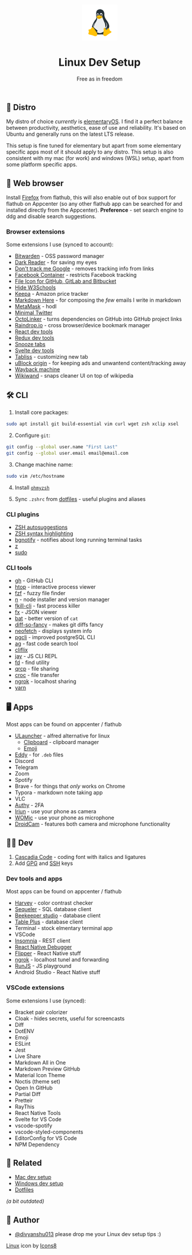 <header align="center">
    <div align="center">
        <img src="icon.png" alt="Logo" width="96" />
    </div>
    <h1 align="center">Linux Dev Setup</h1>
    <p align="center">Free as in freedom</p>
</header>

## 🐧 Distro

My distro of choice *currently* is [elementaryOS](https://elementary.io/). I find it a perfect balance between productivity, aesthetics, ease of use and reliability. It's based on Ubuntu and generally runs on the latest LTS release.

This setup is fine tuned for elementary but apart from some elementary specific apps most of it should apply to any distro. This setup is also consistent with my mac (for work) and windows (WSL) setup, apart from some platform specific apps.

## 🦊 Web browser

Install [Firefox](https://flathub.org/apps/details/org.mozilla.firefox) from flathub, this will also enable out of box support for flathub on Appcenter (so any other flathub app can be searched for and installed directly from the Appcenter). **Preference** - set search engine to ddg and disable search suggestions.

### Browser extensions

Some extensions I use (synced to account):

- [Bitwarden](https://addons.mozilla.org/en-US/firefox/addon/bitwarden-password-manager/) - OSS password manager
- [Dark Reader](https://addons.mozilla.org/en-US/firefox/addon/darkreader/) - for saving my eyes
- [Don't track me Google](https://addons.mozilla.org/en-US/firefox/addon/dont-track-me-google1/) - removes tracking info from links
- [Facebook Container](https://addons.mozilla.org/en-US/firefox/addon/facebook-container/) - restricts Facebook tracking
- [File Icon for GitHub, GitLab and Bitbucket](https://addons.mozilla.org/en-US/firefox/addon/github-file-icons/)
- [Hide W3Schools](https://addons.mozilla.org/en-US/firefox/addon/hide-w3schools/)
- [Keepa](https://addons.mozilla.org/en-US/firefox/addon/keepa/) - Amazon price tracker
- [Markdown Here](https://addons.mozilla.org/en-US/firefox/addon/markdown-here/) - for composing the *few* emails I write in markdown
- [MetaMask](https://addons.mozilla.org/en-US/firefox/addon/ether-metamask/) - hodl
- [Minimal Twitter](https://addons.mozilla.org/en-US/firefox/addon/min-twitter/)
- [OctoLinker](https://addons.mozilla.org/en-US/firefox/addon/octolinker/) - turns dependencies on GitHub into GitHub project links
- [Raindrop.io](https://addons.mozilla.org/en-US/firefox/addon/raindropio/) - cross browser/device bookmark manager
- [React dev tools](https://addons.mozilla.org/en-US/firefox/addon/react-devtools/)
- [Redux dev tools](https://addons.mozilla.org/en-US/firefox/addon/reduxdevtools/)
- [Snooze tabs](https://addons.mozilla.org/en-US/firefox/addon/snoozetabs/)
- [Svelte dev tools](https://addons.mozilla.org/en-US/firefox/addon/svelte-devtools/)
- [Tabliss](https://addons.mozilla.org/en-US/firefox/addon/tabliss/) - customizing new tab
- [uBlock origin](https://addons.mozilla.org/en-US/firefox/addon/ublock-origin/) - for keeping ads and unwantend content/tracking away
- [Wayback machine](https://addons.mozilla.org/en-US/firefox/addon/wayback-machine_new/)
- [Wikiwand](https://addons.mozilla.org/en-US/firefox/addon/wikiwand-wikipedia-modernized/) - snaps cleaner UI on top of wikipedia

## 🛠️ CLI

1. Install core packages:

```sh
sudo apt install git build-essential vim curl wget zsh xclip xsel
```

2. Configure `git`:

```sh
git config --global user.name "First Last"
git config --global user.email email@email.com
```

3. Change machine name:

```sh
sudo vim /etc/hostname
```

4. Install [`ohmyzsh`](https://github.com/ohmyzsh/ohmyzsh)

5. Sync `.zshrc` from [dotfiles](https://github.com/divyanshu013/dotfiles/blob/master/dotfiles/.zshrc) - useful plugins and aliases

### CLI plugins

- [ZSH autosuggestions](https://github.com/zsh-users/zsh-autosuggestions/blob/master/INSTALL.md)
- [ZSH syntax highlighting](https://github.com/zsh-users/zsh-syntax-highlighting/blob/master/INSTALL.md)
- [bgnotify](https://github.com/robbyrussell/oh-my-zsh/tree/master/plugins/bgnotify) - notifies about long running terminal tasks
- [z](https://github.com/robbyrussell/oh-my-zsh/tree/master/plugins/z)
- [sudo](https://github.com/ohmyzsh/ohmyzsh/tree/master/plugins/sudo)

### CLI tools

- [gh](https://github.com/cli/cli/blob/trunk/docs/install_linux.md) - GitHub CLI
- [htop](https://github.com/htop-dev/htop) - interactive process viewer
- [fzf](https://github.com/junegunn/fzf#using-linux-package-managers) - fuzzy file finder
- [n](https://github.com/tj/n#third-party-installers) - node installer and version manager
- [fkill-cli](https://github.com/sindresorhus/fkill-cli#install) - fast process killer
- [fx](https://github.com/antonmedv/fx#install) - JSON viewer
- [bat](https://github.com/sharkdp/bat#on-ubuntu-using-apt) - better version of `cat`
- [diff-so-fancy](https://github.com/so-fancy/diff-so-fancy) - makes git diffs fancy
- [neofetch](https://github.com/dylanaraps/neofetch/wiki/Installation#ubuntu) - displays system info
- [pgcli](https://www.pgcli.com/install) - improved postgreSQL CLI
- [ag](https://github.com/ggreer/the_silver_searcher#linux) - fast code search tool
- [cliflix](https://github.com/fabiospampinato/cliflix)
- [jay](https://github.com/nikersify/jay) - JS CLI REPL
- [fd](https://github.com/sharkdp/fd#on-ubuntu) - find utility
- [qrcp](https://github.com/claudiodangelis/qrcp#deb-packages-ubuntu-debian-etc) - file sharing
- [croc](https://github.com/schollz/croc) - file transfer
- [ngrok](https://ngrok.com/download) - localhost sharing
- [yarn](https://classic.yarnpkg.com/en/docs/install#debian-stable)

## 🖥️ Apps

Most apps can be found on appcenter / flathub

- [ULauncher](https://ulauncher.io/) - alfred alternative for linux
  - [Clipboard](https://github.com/friday/ulauncher-clipboard) - clipboard manager
  - [Emoji](https://ext.ulauncher.io/-/github-ulauncher-ulauncher-emoji)
- [Eddy](https://appcenter.elementary.io/com.github.donadigo.eddy/) - for `.deb` files
- Discord
- Telegram
- Zoom
- Spotify
- Brave - for things that *only* works on Chrome
- Typora - markdown note taking app
- VLC
- [Authy](https://snapcraft.io/authy) - 2FA
- [Iriun](https://iriun.com/) - use your phone as camera
- [WOMic](https://wolicheng.com/womic/) - use your phone as microphone
- [DroidCam](http://www.dev47apps.com/) - features both camera and microphone functionality


## 🧑‍💻 Dev

1. [Cascadia Code](https://github.com/microsoft/cascadia-code) - coding font with italics and ligatures
2. Add [GPG](https://help.github.com/en/articles/managing-commit-signature-verification) and [SSH](https://help.github.com/en/articles/connecting-to-github-with-ssh) keys

### Dev tools and apps

Most apps can be found on appcenter / flathub

- [Harvey](https://appcenter.elementary.io/com.github.danrabbit.harvey.desktop/) - color contrast checker
- [Sequeler](https://appcenter.elementary.io/com.github.alecaddd.sequeler) - SQL database client
- [Beekeeper studio](https://github.com/beekeeper-studio/beekeeper-studio) - database client
- [Table Plus](https://tableplus.com/blog/2019/10/tableplus-linux-installation.html) - database client
- Terminal - stock elmentary terminal app
- VSCode
- [Insomnia](https://insomnia.rest/download) - REST client
- [React Native Debugger](https://github.com/jhen0409/react-native-debugger/)
- [Flipper](https://fbflipper.com/docs/getting-started/index/) - React Native stuff
- [ngrok](https://ngrok.com/download) - localhost tunel and forwarding
- [RunJS](https://runjs.app/) - JS playground
- Android Studio - React Native stuff

### VSCode extensions

Some extensions I use (synced):

- Bracket pair colorizer
- Cloak - hides secrets, useful for screencasts
- Diff
- DotENV
- Emoji
- ESLint
- Jest
- Live Share
- Markdown All in One
- Markdown Preview GitHub
- Material Icon Theme
- Noctis (theme set)
- Open In GitHub
- Partial Diff
- Pretteir
- RayThis
- React Native Tools
- Svelte for VS Code
- vscode-spotify
- vscode-styled-components
- EditorConfig for VS Code
- NPM Dependency

## 👀 Related

- [Mac dev setup](https://github.com/divyanshu013/mac-dev-setup)
- [Windows dev setup](https://github.com/divyanshu013/windows-dev-setup)
- [Dotfiles](https://github.com/divyanshu013/dotfiles)

*(a bit outdated)*

## 👋 Author

- [@divyanshu013](https://twitter.com/divyanshu013) please drop me your Linux dev setup tips :)

<a target="_blank" href="https://icons8.com/icon/17842/linux">Linux</a> icon by <a target="_blank" href="https://icons8.com">Icons8</a>
